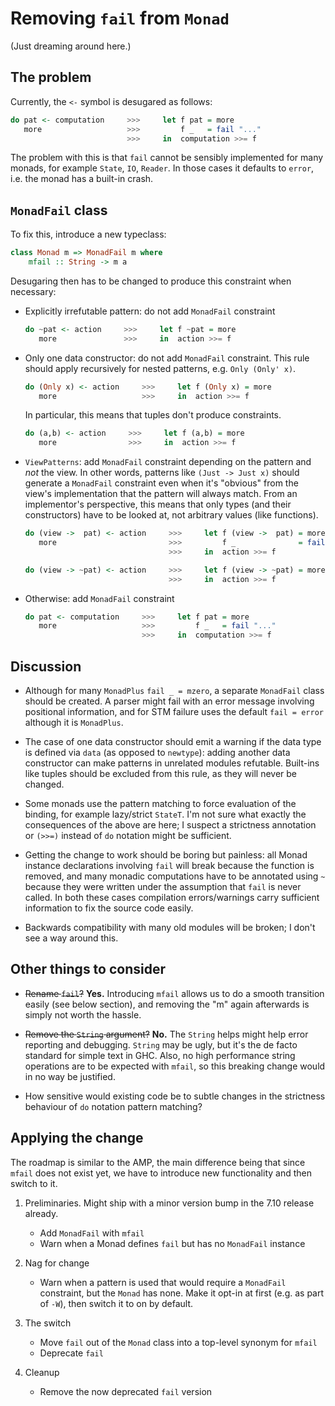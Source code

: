 Removing `fail` from `Monad`
============================

(Just dreaming around here.)



The problem
-----------


Currently, the `<-` symbol is desugared as follows:

```haskell
do pat <- computation     >>>     let f pat = more
   more                   >>>         f _   = fail "..."
                          >>>     in  computation >>= f
```

The problem with this is that `fail` cannot be sensibly implemented for many
monads, for example `State`, `IO`, `Reader`. In those cases it defaults to
`error`, i.e. the monad has a built-in crash.



`MonadFail` class
-----------------

To fix this, introduce a new typeclass:

```haskell
class Monad m => MonadFail m where
    mfail :: String -> m a
```

Desugaring then has to be changed to produce this constraint when necessary:

- Explicitly irrefutable pattern: do not add `MonadFail` constraint

    ```haskell
    do ~pat <- action     >>>     let f ~pat = more
       more               >>>     in  action >>= f
    ```



- Only one data constructor: do not add `MonadFail` constraint. This rule
  should apply recursively for nested patterns, e.g. `Only (Only' x)`.

    ```haskell
    do (Only x) <- action     >>>     let f (Only x) = more
       more                   >>>     in  action >>= f
    ```

  In particular, this means that tuples don't produce constraints.

    ```haskell
    do (a,b) <- action     >>>     let f (a,b) = more
       more                >>>     in  action >>= f
    ```



- `ViewPatterns`: add `MonadFail` constraint depending on the pattern and *not*
  the view. In other words, patterns like `(Just -> Just x)` should generate a
  `MonadFail` constraint even when it's "obvious" from the view's
  implementation that the pattern will always match. From an implementor's
  perspective, this means that only types (and their constructors) have to be
  looked at, not arbitrary values (like functions).

    ```haskell
    do (view ->  pat) <- action     >>>     let f (view ->  pat) = more
       more                         >>>         f _              = fail "..."
                                    >>>     in  action >>= f

    do (view -> ~pat) <- action     >>>     let f (view -> ~pat) = more
                                    >>>     in  action >>= f
    ```



- Otherwise: add `MonadFail` constraint

    ```haskell
    do pat <- computation     >>>     let f pat = more
       more                   >>>         f _   = fail "..."
                              >>>     in  computation >>= f
    ```



Discussion
----------

- Although for many `MonadPlus` `fail _ = mzero`, a separate `MonadFail` class
  should be created. A parser might fail with an error message involving
  positional information, and for STM failure uses the default `fail = error`
  although it is `MonadPlus`.

- The case of one data constructor should emit a warning if the data type is
  defined via `data` (as opposed to `newtype`): adding another data constructor
  can make patterns in unrelated modules refutable. Built-ins like tuples
  should be excluded from this rule, as they will never be changed.

- Some monads use the pattern matching to force evaluation of the binding, for
  example lazy/strict `StateT`. I'm not sure what exactly the consequences of
  the above are here; I suspect a strictness annotation or `(>>=)` instead of
  `do` notation might be sufficient.

- Getting the change to work should be boring but painless: all Monad instance
  declarations involving `fail` will break because the function is removed, and
  many monadic computations have to be annotated using `~` because they were
  written under the assumption that `fail` is never called. In both these cases
  compilation errors/warnings carry sufficient information to fix the source
  code easily.

- Backwards compatibility with many old modules will be broken; I don't see a
  way around this.



Other things to consider
------------------------

- ~~Rename `fail`?~~ **Yes.** Introducing `mfail` allows us to do a smooth
  transition easily (see below section), and removing the "m" again afterwards
  is simply not worth the hassle.

- ~~Remove the `String` argument?~~ **No.** The `String` helps might help
  error reporting and debugging. `String` may be ugly, but it's the de facto
  standard for simple text in GHC. Also, no high performance string operations
  are to be expected with `mfail`, so this breaking change would in no way be
  justified.

- How sensitive would existing code be to subtle changes in the strictness
  behaviour of `do` notation pattern matching?



Applying the change
-------------------

The roadmap is similar to the AMP, the main difference being that since `mfail`
does not exist yet, we have to introduce new functionality and then switch to
it.

1. Preliminaries. Might ship with a minor version bump in the 7.10 release
   already.

   - Add `MonadFail` with `mfail`
   - Warn when a Monad defines `fail` but has no `MonadFail` instance

2. Nag for change

   - Warn when a pattern is used that would require a `MonadFail` constraint,
     but the `Monad` has none. Make it opt-in at first (e.g. as part of `-W`),
     then switch it to on by default.

3. The switch

   - Move `fail` out of the `Monad` class into a top-level synonym for `mfail`
   - Deprecate `fail`

4. Cleanup

   - Remove the now deprecated `fail` version
